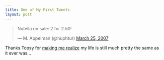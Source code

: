 ```yaml
---
title: One of My First Tweets
layout: post
---
```

<blockquote class="twitter-tweet" lang="en"><p>Nutella on sale: 2 for 2.50!</p>&mdash; M. Appelman (@huphtur) <a href="https://twitter.com/huphtur/status/12513371">March 25, 2007</a></blockquote>
<script async src="//platform.twitter.com/widgets.js" charset="utf-8"></script>

Thanks Topsy for [making me realize](http://about.topsy.com/2013/09/04/every-tweet-ever-published-now-at-your-fingertips/) my life is still much pretty the same as it ever was&#8230;
